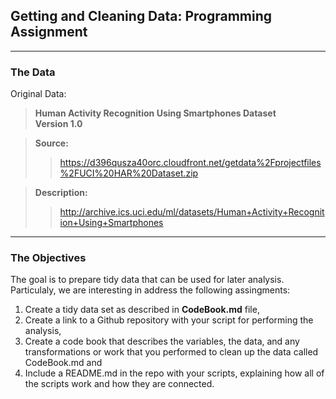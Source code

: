 ## Getting and Cleaning Data: Programming Assignment

* * *

### The Data

Original Data:  

> __Human Activity Recognition Using Smartphones Dataset__  
> __Version 1.0__

> __Source:__    
>>  https://d396qusza40orc.cloudfront.net/getdata%2Fprojectfiles%2FUCI%20HAR%20Dataset.zip  

> __Description:__  
>>  http://archive.ics.uci.edu/ml/datasets/Human+Activity+Recognition+Using+Smartphones  

* * *

### The Objectives

The goal is to prepare tidy data that can be used for later analysis.
Particulaly, we are interesting in address the following assingments:  

1. Create a tidy data set as described in __CodeBook.md__ file,  
2. Create a link to a Github repository with your script for performing the analysis,  
3. Create a code book that describes the variables, the data, and any transformations or work that you performed to clean up the data called CodeBook.md and  
4. Include a README.md in the repo with your scripts, explaining how all of the scripts work and how they are connected.
